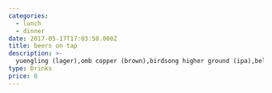 ```yaml
---
categories:
  - lunch
  - dinner
date: 2017-05-17T17:03:58.000Z
title: beers on tap
description: >-
  yuengling (lager),omb copper (brown),birdsong higher ground (ipa),bell's two-hearted (ipa)
type: Drinks
price: 6
---
```



